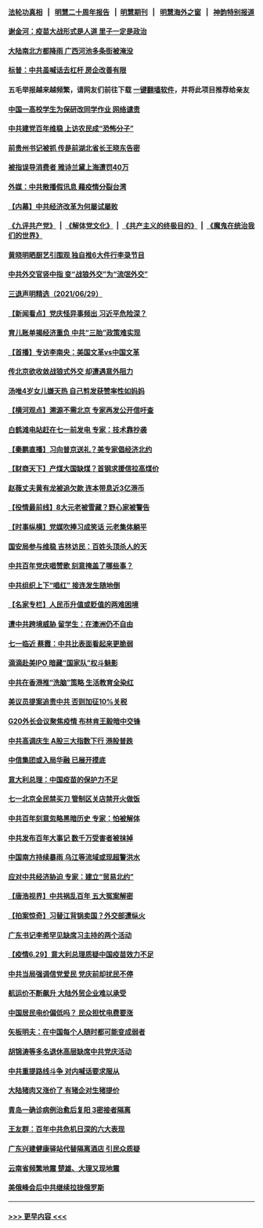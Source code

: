 #### [法轮功真相](https://github.com/gfw-breaker/truth/blob/master/README.md?t=0) &nbsp;&nbsp;|&nbsp;&nbsp; [明慧二十周年报告](https://github.com/gfw-breaker/mh-reports/blob/master/README.md?t=0) &nbsp;&nbsp;|&nbsp;&nbsp;[明慧期刊](https://github.com/gfw-breaker/mh-qikan) &nbsp;&nbsp;|&nbsp;&nbsp; [明慧海外之窗](https://github.com/gfw-breaker/mh-news/blob/master/README.md?t=0) &nbsp;&nbsp;|&nbsp;&nbsp; [神韵特别报道](https://github.com/gfw-breaker/mh-news/blob/master/shenyun.md?t=0)
#### [谢金河：疫苗大战形式是人道 里子一定是政治](../pages/nsc413/n13057495.md?t=06301852) 
#### [大陆南北方都降雨 广西河池多条街被淹没](../pages/nsc413/n13057485.md?t=06301852) 
#### [标普：中共虽喊话去杠杆 房企改善有限](../pages/nsc413/n13057462.md?t=06301852) 
#### 五毛举报越来越频繁，请网友们前往下载 [一键翻墙软件](https://github.com/gfw-breaker/ssr-accounts)，并将此项目推荐给亲友
#### [中国一高校学生为保研改同学作业 网络谴责](../pages/nsc413/n13057747.md?t=06301852) 
#### [中共建党百年维稳 上访农民成“恐怖分子”](../pages/nsc413/n13057568.md?t=06301852) 
#### [前贵州书记被抓 传是前湖北省长王晓东告密](../pages/nsc413/n13057321.md?t=06301852) 
#### [被指误导消费者 雅诗兰黛上海遭罚40万](../pages/nsc413/n13056910.md?t=06301852) 
#### [外媒：中共散播假讯息 藉疫情分裂台湾](../pages/nsc413/n13057169.md?t=06301852) 
#### [【内幕】中共经济改革为何屡试屡败](../pages/nsc413/n13053901.md?t=06301852) 
#### [《九评共产党》](https://github.com/begood0513/9ping.md/blob/master/README.md) &nbsp;|&nbsp; [《解体党文化》](../../../../jtdwh.md/blob/master/README.md)  &nbsp;|&nbsp; [《共产主义的终极目的》](../../../../gczydzjmd.md/blob/master/README.md) &nbsp;|&nbsp; [《魔鬼在统治我们的世界》](../../../../mgztzwmdsj.md/blob/master/README.md) 
#### [黄晓明晒厨艺引围观 独自推6大件行李录节目](../pages/nsc413/n13056887.md?t=06301852) 
#### [中共外交官竖中指 变“战狼外交”为“流氓外交”](../pages/nsc413/n13056998.md?t=06301852) 
#### [三退声明精选（2021/06/29）](../pages/nsc413/n13057045.md?t=06301852) 
#### [【新闻看点】党庆怪异事频出 习近平危险深？](../pages/nsc413/n13056781.md?t=06301852) 
#### [育儿账单揭经济重负 中共“三胎”政策难实现](../pages/nsc413/n13056956.md?t=06301852) 
#### [【首播】专访李南央：美国文革vs中国文革](../pages/nsc413/n13050010.md?t=06301852) 
#### [传北京欲收敛战狼式外交 却遭遇意外阻力](../pages/nsc413/n13056486.md?t=06301852) 
#### [汤唯4岁女儿嫌天热 自己剪发获赞率性如妈妈](../pages/nsc413/n13056630.md?t=06301852) 
#### [【横河观点】溯源不需北京 专家再发公开信吁查](../pages/nsc413/n13056840.md?t=06301852) 
#### [白鹤滩电站赶在七一前发电 专家：技术靠抄袭](../pages/nsc413/n13056655.md?t=06301852) 
#### [【秦鹏直播】习向普京送礼？美专家倡经济北约](../pages/nsc413/n13056813.md?t=06301852) 
#### [【财商天下】产煤大国缺煤？首钢求援信拉高煤价](../pages/nsc413/n13056400.md?t=06301852) 
#### [赵薇丈夫黄有龙被追欠款 连本带息近3亿港币](../pages/nsc413/n13056427.md?t=06301852) 
#### [【役情最前线】8大元老被雪藏？野心家被警告](../pages/nsc413/n13056458.md?t=06301852) 
#### [【时事纵横】党媒吹捧习成笑话 元老集体躺平](../pages/nsc413/n13056792.md?t=06301852) 
#### [国安局参与维稳 吉林访民：百姓头顶杀人的天](../pages/nsc413/n13056465.md?t=06301852) 
#### [中共百年党庆唱赞歌 刻意掩盖了哪些事？](../pages/nsc413/n13056105.md?t=06301852) 
#### [中共组织上下“唱红” 接连发生随地倒](../pages/nsc413/n13056607.md?t=06301852) 
#### [【名家专栏】人民币升值或贬值的两难困境](../pages/nsc413/n13054458.md?t=06301852) 
#### [遭中共跨境威胁 留学生：在澳洲仍不自由](../pages/nsc413/n13056454.md?t=06301852) 
#### [七一临近 蔡霞：中共比表面看起来更脆弱](../pages/nsc413/n13056418.md?t=06301852) 
#### [滴滴赴美IPO 暗藏“国家队”权斗魅影](../pages/nsc413/n13040013.md?t=06301852) 
#### [中共在香港推“洗脑”策略 生活教育全染红](../pages/nsc413/n13056225.md?t=06301852) 
#### [美议员提案追责中共 否则加征10%关税](../pages/nsc413/n13056392.md?t=06301852) 
#### [G20外长会议聚焦疫情 布林肯王毅暗中交锋](../pages/nsc413/n13056323.md?t=06301852) 
#### [中共高调庆生 A股三大指数下行 港股普跌](../pages/nsc413/n13056264.md?t=06301852) 
#### [中信集团或入局华融 已展开摸底](../pages/nsc413/n13056065.md?t=06301852) 
#### [意大利总理：中国疫苗的保护力不足](../pages/nsc413/n13055294.md?t=06301852) 
#### [七一北京全民禁买刀 管制区关店禁开火做饭](../pages/nsc413/n13055620.md?t=06301852) 
#### [中共百年刻意忽略黑暗历史 专家：怕被解体](../pages/nsc413/n13056056.md?t=06301852) 
#### [中共发布百年大事记 数千万受害者被抹掉](../pages/nsc413/n13056042.md?t=06301852) 
#### [中国南方持续暴雨 乌江等流域或现超警洪水](../pages/nsc413/n13055616.md?t=06301852) 
#### [应对中共经济胁迫 专家：建立“贸易北约”](../pages/nsc413/n13056031.md?t=06301852) 
#### [【唐浩视界】中共祸乱百年 五大冤案解密](../pages/nsc413/n13055714.md?t=06301852) 
#### [【拍案惊奇】习替江背锅卖国？外交部遭纵火](../pages/nsc413/n13054689.md?t=06301852) 
#### [广东书记李希罕见缺席习主持的两个活动](../pages/nsc413/n13055563.md?t=06301852) 
#### [【疫情6.29】意大利总理质疑中国疫苗效力不足](../pages/nsc413/n13055335.md?t=06301852) 
#### [中共当局强调信党爱民 党庆前却扰民不停](../pages/nsc413/n13055404.md?t=06301852) 
#### [航运价不断飙升 大陆外贸企业难以承受](../pages/nsc413/n13055386.md?t=06301852) 
#### [中国居民电价偏低吗？ 民众担忧电费要涨](../pages/nsc413/n13055439.md?t=06301852) 
#### [矢板明夫：在中国每个人随时都可能变成弱者](../pages/nsc413/n13055298.md?t=06301852) 
#### [胡锦涛等多名退休高层缺席中共党庆活动](../pages/nsc413/n13055217.md?t=06301852) 
#### [中共重提路线斗争 对内喊话要求服从](../pages/nsc413/n13054858.md?t=06301852) 
#### [大陆猪肉又涨价了 有猪企对生猪提价](../pages/nsc413/n13054680.md?t=06301852) 
#### [青岛一确诊病例治愈后复阳 3密接者隔离](../pages/nsc413/n13054989.md?t=06301852) 
#### [王友群：百年中共危机日深的六大表现](../pages/nsc413/n13054263.md?t=06301852) 
#### [广东兴建健康驿站代替隔离酒店 引民众质疑](../pages/nsc413/n13054851.md?t=06301852) 
#### [云南省频繁地震 楚雄、大理又现地震](../pages/nsc413/n13054924.md?t=06301852) 
#### [美俄峰会后中共继续拉拢俄罗斯](../pages/nsc413/n13054356.md?t=06301852) 

----
#### [ >>> 更早内容 <<< ](../indexes/nsc413-earlier.md)
